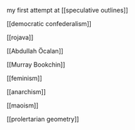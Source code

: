 my first attempt at [[speculative outlines]]

[[democratic confederalism]]

[[rojava]]

[[Abdullah Öcalan]]

[[Murray Bookchin]]

[[feminism]]

[[anarchism]]

[[maoism]]

[[prolertarian geometry]]